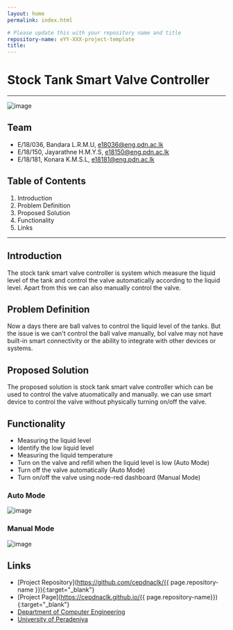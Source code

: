 ```yaml
---
layout: home
permalink: index.html

# Please update this with your repository name and title
repository-name: eYY-XXX-project-template
title:
---
```


[comment]: # "This is the standard layout for the project, but you can clean this and use your own template"

# Stock Tank Smart Valve Controller

---

![image](https://github.com/Konara98/test/assets/97779686/691d57b3-d45d-4fa8-842d-1c4211e7889c)

<!-- 
This is a sample image, to show how to add images to your page. To learn more options, please refer [this](https://projects.ce.pdn.ac.lk/docs/faq/how-to-add-an-image/)

![Sample Image](./images/sample.png)
 -->

## Team
-  E/18/036, Bandara L.R.M.U, [e18036@eng.pdn.ac.lk](mailto:name@email.com)
-  E/18/150, Jayarathne H.M.Y.S, [e18150@eng.pdn.ac.lk](mailto:name@email.com)
-  E/18/181, Konara K.M.S.L, [e18181@eng.pdn.ac.lk](mailto:name@email.com)

## Table of Contents
1. Introduction
2. Problem Definition
3. Proposed Solution
4. Functionality
5. Links

---

## Introduction

The stock tank smart valve controller is system which measure the liquid level of the tank and control the valve automatically according to the liquid level. Apart from this we can also manually control the valve.

## Problem Definition

Now a days there are ball valves to control the liquid level of the tanks. But the issue is we can't control the ball valve manually, bol valve may not have built-in smart connectivity or the ability to integrate with other devices or systems.

## Proposed Solution

The proposed solution is stock tank smart valve controller which can be used to control the valve atuomatically and manually. we can use smart device to control the valve without physically turning on/off the valve.

## Functionality
- Measuring the liquid level
- Identify the low liquid level
- Measuring the liquid temperature
- Turn on the valve and refill when the liquid level is low (Auto Mode)
- Turn off the valve automatically (Auto Mode)
- Turn on/off the valve using node-red dashboard (Manual Mode)


### Auto Mode
![image](https://github.com/Konara98/test/assets/97779686/9ee67790-b36c-48d3-99c2-914bbd798f0b)

### Manual Mode
![image](https://github.com/cepdnaclk/e18-co326-stock-tank-smart-valve-controller/assets/97779686/ae7b6ce7-7d3c-4ebc-b205-3214fa7e9170)


## Links

- [Project Repository](https://github.com/cepdnaclk/{{ page.repository-name }}){:target="_blank"}
- [Project Page](https://cepdnaclk.github.io/{{ page.repository-name}}){:target="_blank"}
- [Department of Computer Engineering](http://www.ce.pdn.ac.lk/)
- [University of Peradeniya](https://eng.pdn.ac.lk/)


[//]: # (Please refer this to learn more about Markdown syntax)
[//]: # (https://github.com/adam-p/markdown-here/wiki/Markdown-Cheatsheet)

